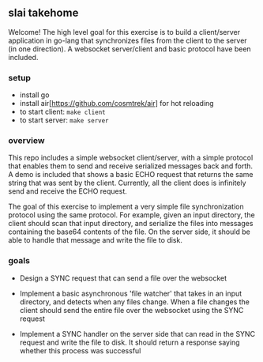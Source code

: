 ## slai takehome

Welcome! The high level goal for this exercise is to build a client/server application in go-lang that synchronizes files from the client to the server (in one direction). A websocket server/client and basic protocol have been included.

### setup

- install go
- install air[https://github.com/cosmtrek/air] for hot reloading
- to start client: `make client`
- to start server: `make server`

### overview

This repo includes a simple websocket client/server, with a simple protocol that enables them to send and receive serialized messages back and forth. A demo is included that shows a basic ECHO request that returns the same string that was sent by the client. Currently,
all the client does is infinitely send and receive the ECHO request.

The goal of this exercise to implement a very simple file synchronization protocol using the same protocol. For example, given an input directory, the client should scan that input directory, and serialize the files into messages containing the base64 contents of the file. On the server side, it should be able to handle that message and write the file to disk.

### goals

- Design a SYNC request that can send a file over the websocket

- Implement a basic asynchronous 'file watcher' that takes in an input directory, and detects when any files change. When a file changes the client should send the entire file over the websocket using the SYNC request

- Implement a SYNC handler on the server side that can read in the SYNC request and write the file to disk. It should return a response saying whether this process was successful
